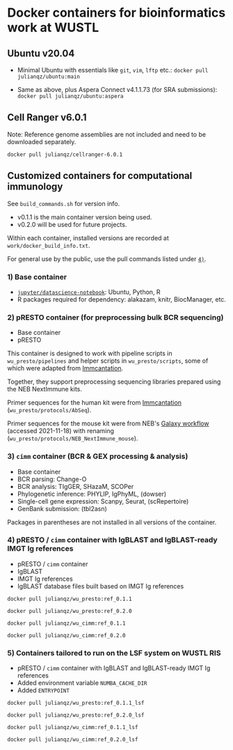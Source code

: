 # Docker containers for bioinformatics work at WUSTL

## Ubuntu v20.04

* Minimal Ubuntu with essentials like `git`, `vim`, `lftp` etc.: `docker pull julianqz/ubuntu:main`

* Same as above, plus Aspera Connect v4.1.1.73 (for SRA submissions): `docker pull julianqz/ubuntu:aspera`

## Cell Ranger v6.0.1

Note: Reference genome assemblies are not included and need to be downloaded separately.

`docker pull julianqz/cellranger-6.0.1`

## Customized containers for computational immunology

See `build_commands.sh` for version info. 

* v0.1.1 is the main container version being used. 
* v0.2.0 will be used for future projects.

Within each container, installed versions are recorded at `work/docker_build_info.txt`.

For general use by the public, use the pull commands listed under [`4)`](https://github.com/julianqz/wustl_docker#4-presto--cimm-container-with-igblast-and-igblast-ready-imgt-ig-references).

### 1) Base container

* [`jupyter/datascience-notebook`](https://jupyter-docker-stacks.readthedocs.io/en/latest/using/selecting.html): Ubuntu, Python, R
* R packages required for dependency: alakazam, knitr, BiocManager, etc.

### 2) pRESTO container (for preprocessing bulk BCR sequencing)

* Base container
* pRESTO

This container is designed to work with pipeline scripts in `wu_presto/pipelines` and helper scripts in `wu_presto/scripts`, some of which were adapted from [Immcantation](https://bitbucket.org/kleinstein/immcantation). 

Together, they support preprocessing sequencing libraries prepared using the NEB NextImmune kits. 

Primer sequences for the human kit were from [Immcantation](https://bitbucket.org/kleinstein/immcantation) (`wu_presto/protocols/AbSeq`). 

Primer sequences for the mouse kit were from NEB's [Galaxy workflow](https://usegalaxy.org/u/bradlanghorst/w/presto-nebnext-immune-seq-workflow-v320) (accessed 2021-11-18) with renaming (`wu_presto/protocols/NEB_NextImmune_mouse`).

### 3) `cimm` container (BCR & GEX processing & analysis)

* Base container
* BCR parsing: Change-O
* BCR analysis: TIgGER, SHazaM, SCOPer
* Phylogenetic inference: PHYLIP, IgPhyML, (dowser)
* Single-cell gene expression: Scanpy, Seurat, (scRepertoire)
* GenBank submission: (tbl2asn)

Packages in parentheses are not installed in all versions of the container.

### 4) pRESTO / `cimm` container with IgBLAST and IgBLAST-ready IMGT Ig references

* pRESTO / `cimm` container
* IgBLAST
* IMGT Ig references
* IgBLAST database files built based on IMGT Ig references

`docker pull julianqz/wu_presto:ref_0.1.1`

`docker pull julianqz/wu_presto:ref_0.2.0`

`docker pull julianqz/wu_cimm:ref_0.1.1`

`docker pull julianqz/wu_cimm:ref_0.2.0`

### 5) Containers tailored to run on the LSF system on WUSTL RIS

* pRESTO / `cimm` container with IgBLAST and IgBLAST-ready IMGT Ig references
* Added environment variable `NUMBA_CACHE_DIR`
* Added `ENTRYPOINT`

`docker pull julianqz/wu_presto:ref_0.1.1_lsf`

`docker pull julianqz/wu_presto:ref_0.2.0_lsf`

`docker pull julianqz/wu_cimm:ref_0.1.1_lsf`

`docker pull julianqz/wu_cimm:ref_0.2.0_lsf`

